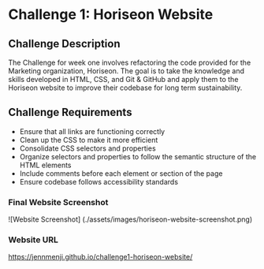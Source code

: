 # Challenge 1: Horiseon Website


## Challenge Description
The Challenge for week one involves refactoring the code provided for the Marketing organization, Horiseon. The goal is to take the knowledge and skills developed in HTML, CSS, and Git & GitHub and apply them to the Horiseon website to improve their codebase for long term sustainability.

## Challenge Requirements

* Ensure that all links are functioning correctly 
* Clean up the CSS to make it more efficient
* Consolidate CSS selectors and properties
* Organize selectors and properties to follow the semantic structure of the HTML elements 
* Include comments before each element or section of the page
* Ensure codebase follows accessibility standards

### Final Website Screenshot
![Website Screenshot] (./assets/images/horiseon-website-screenshot.png)

### Website URL
https://jennmenji.github.io/challenge1-horiseon-website/ 






